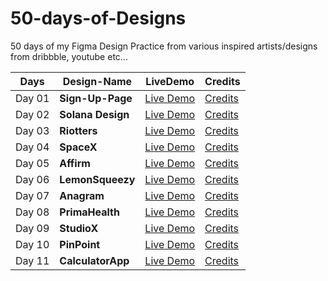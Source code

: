 # 50-days-of-Designs
50 days of my Figma Design Practice from various inspired artists/designs from dribbble, youtube etc...


Days  | Design-Name     | LiveDemo                                                                                                           | Credits
----  | --------------  |---------------                                                                                                          | --------
Day 01| **Sign-Up-Page**| [Live Demo](https://www.figma.com/proto/9xKQheeAVZWpZ64Q5uyhg2/UI-Day-01?node-id=0%3A3&scaling=scale-down&page-id=0%3A1)| [Credits](https://www.youtube.com/watch?v=xyr3Vj83lJI)
Day 02| **Solana Design**| [Live Demo](https://www.figma.com/proto/ei4wJoPKt0Q2FMEbJazr7c/UI-Day-02?node-id=0%3A1&scaling=scale-down&page-id=0%3A1)| [Credits](https://solana.com/)
Day 03| **Riotters**| [Live Demo](https://www.figma.com/proto/MEb7bQlqGZdwdQphUnqEdG/Riotters?node-id=0%3A1&scaling=scale-down&page-id=0%3A1)| [Credits](https://www.riotters.com/)
Day 04| **SpaceX**| [Live Demo](https://www.figma.com/proto/0jU4KfTXmCFqprjX9AGfFD/SpaceX-(Day-04)?node-id=0%3A3&scaling=scale-down&page-id=0%3A1)| [Credits](https://www.spacex.com/)
Day 05| **Affirm**| [Live Demo](https://www.figma.com/proto/I0OyOQ5F8ysjQGoZ3e1KHz/Affirm-(Day-05)?node-id=2%3A2&scaling=scale-down&page-id=0%3A1)| [Credits](https://www.affirm.com/)
Day 06| **LemonSqueezy**| [Live Demo](https://www.figma.com/proto/jhC2R1zDC4VARI2PXiXgt8/LemonSqueezy-Day-06?node-id=0%3A1&scaling=scale-down&page-id=0%3A1)| [Credits](https://www.lemonsqueezy.com/)
Day 07| **Anagram**| [Live Demo](https://www.figma.com/proto/jspiIeWZmSZugTXD1Om4AK/Anagram-Day-07?node-id=0%3A1&scaling=scale-down&page-id=0%3A1)| [Credits](https://anagram.club/)
Day 08| **PrimaHealth**| [Live Demo](https://www.figma.com/proto/VRFfMzfar269HAxti9GTUe/PrimaHealth-Day-08?node-id=0%3A1&scaling=scale-down&page-id=0%3A1)| [Credits](https://primahealthcredit.com/)
Day 09| **StudioX**| [Live Demo](https://www.figma.com/proto/5enXR6SFoMCnsFSwJjJXLZ/StudioX-Day-09?node-id=0%3A1&scaling=scale-down&page-id=0%3A1)| [Credits](https://studiotemplates.webflow.io/)
Day 10| **PinPoint**| [Live Demo](https://www.figma.com/proto/nCQu6cdXsSY9KHahy7Dsn6/PinPoint-(Day-10)?node-id=0%3A1&scaling=scale-down&page-id=0%3A1)| [Credits](https://www.pinpointhq.com/)
Day 11| **CalculatorApp**| [Live Demo]()| [Credits]()
